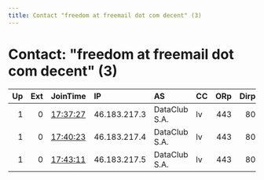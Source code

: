 ```yaml
---
title: Contact "freedom at freemail dot com decent" (3)
---
```


# Contact: "freedom at freemail dot com decent" (3)

|   Up |   Ext | JoinTime                                                                                            | IP           | AS            | CC   |   ORp |   Dirp | OS    | Version   | Nickname   |   eFamMembers |
|-----:|------:|:----------------------------------------------------------------------------------------------------|:-------------|:--------------|:-----|------:|-------:|:------|:----------|:-----------|--------------:|
|    1 |     0 | [17:37:27](https://metrics.torproject.org/rs.html#details/712E06F73325801AFC1836B2AFFFFC7CDF6BF939) | 46.183.217.3 | DataClub S.A. | lv   |   443 |     80 | Linux | 0.4.5.9   | DTFNODE54  |            50 |
|    1 |     0 | [17:40:23](https://metrics.torproject.org/rs.html#details/CEEFE0794A229295234A0F987FA4B23BA01E73CD) | 46.183.217.4 | DataClub S.A. | lv   |   443 |     80 | Linux | 0.4.5.9   | DTFNODE55  |            50 |
|    1 |     0 | [17:43:11](https://metrics.torproject.org/rs.html#details/A1F400765D2959DF5EB1AF7A9ECCCE589526D53B) | 46.183.217.5 | DataClub S.A. | lv   |   443 |     80 | Linux | 0.4.5.9   | DTFNODE56  |            50 |

